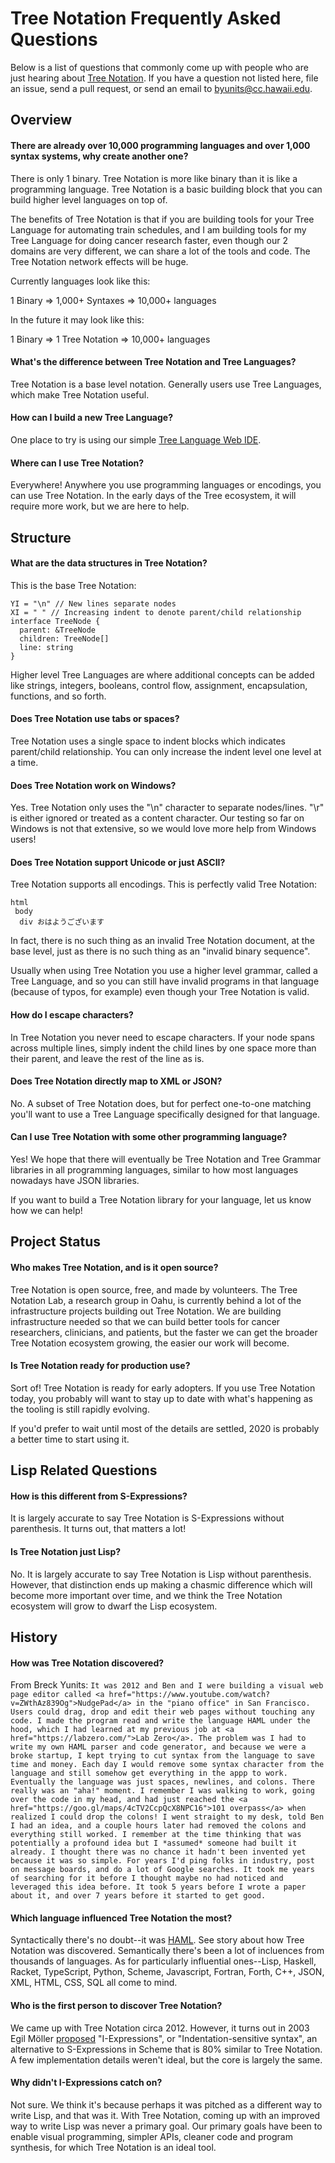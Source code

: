 Tree Notation Frequently Asked Questions
========================================

Below is a list of questions that commonly come up with people who are just hearing about <a href="http://treenotation.org/">Tree Notation</a>. If you have a question not listed here, file an issue, send a pull request, or send an email to byunits@cc.hawaii.edu.

## Overview

#### There are already over 10,000 programming languages and over 1,000 syntax systems, why create another one?

There is only 1 binary. Tree Notation is more like binary than it is like a programming language. Tree Notation is a basic building block that you can build higher level languages on top of.

The benefits of Tree Notation is that if you are building tools for your Tree Language for automating train schedules, and I am building tools for my Tree Language for doing cancer research faster, even though our 2 domains are very different, we can share a lot of the tools and code. The Tree Notation network effects will be huge.

Currently languages look like this:

1 Binary => 1,000+ Syntaxes => 10,000+ languages

In the future it may look like this:

1 Binary => 1 Tree Notation => 10,000+ languages

#### What's the difference between Tree Notation and Tree Languages?

Tree Notation is a base level notation. Generally users use Tree Languages, which make Tree Notation useful.

#### How can I build a new Tree Language?

One place to try is using our simple <a href="http://treenotation.org/sandbox/build/">Tree Language Web IDE</a>.

#### Where can I use Tree Notation?

Everywhere! Anywhere you use programming languages or encodings, you can use Tree Notation. In the early days of the Tree ecosystem, it will require more work, but we are here to help.

## Structure

#### What are the data structures in Tree Notation?

This is the base Tree Notation:

    YI = "\n" // New lines separate nodes
    XI = " " // Increasing indent to denote parent/child relationship
    interface TreeNode {
      parent: &TreeNode
      children: TreeNode[]
      line: string
    }

Higher level Tree Languages are where additional concepts can be added like strings, integers, booleans, control flow, assignment, encapsulation, functions, and so forth.

#### Does Tree Notation use tabs or spaces?

Tree Notation uses a single space to indent blocks which indicates parent/child relationship. You can only increase the indent level one level at a time.

#### Does Tree Notation work on Windows?

Yes. Tree Notation only uses the "\n" character to separate nodes/lines. "\r" is either ignored or treated as a content character. Our testing so far on Windows is not that extensive, so we would love more help from Windows users!

#### Does Tree Notation support Unicode or just ASCII?

Tree Notation supports all encodings. This is perfectly valid Tree Notation:

    html
     body
      div おはようございます

In fact, there is no such thing as an invalid Tree Notation document, at the base level, just as there is no such thing as an "invalid binary sequence".

Usually when using Tree Notation you use a higher level grammar, called a Tree Language, and so you can still have invalid programs in that language (because of typos, for example) even though your Tree Notation is valid.

#### How do I escape characters?

In Tree Notation you never need to escape characters. If your node spans across multiple lines, simply indent the child lines by one space more than their parent, and leave the rest of the line as is.

#### Does Tree Notation directly map to XML or JSON?

No. A subset of Tree Notation does, but for perfect one-to-one matching you'll want to use a Tree Language specifically designed for that language.

#### Can I use Tree Notation with some other programming language?

Yes! We hope that there will eventually be Tree Notation and Tree Grammar libraries in all programming languages, similar to how most languages nowadays have JSON libraries.

If you want to build a Tree Notation library for your language, let us know how we can help!

## Project Status

#### Who makes Tree Notation, and is it open source?

Tree Notation is open source, free, and made by volunteers. The Tree Notation Lab, a research group in Oahu, is currently behind a lot of the infrastructure projects building out Tree Notation. We are building infrastructure needed so that we can build better tools for cancer researchers, clinicians, and patients, but the faster we can get the broader Tree Notation ecosystem growing, the easier our work will become.

#### Is Tree Notation ready for production use?

Sort of! Tree Notation is ready for early adopters. If you use Tree Notation today, you probably will want to stay up to date with what's happening as the tooling is still rapidly evolving.

If you'd prefer to wait until most of the details are settled, 2020 is probably a better time to start using it.

## Lisp Related Questions

#### How is this different from S-Expressions?

It is largely accurate to say Tree Notation is S-Expressions without parenthesis. It turns out, that matters a lot!

#### Is Tree Notation just Lisp?

No. It is largely accurate to say Tree Notation is Lisp without parenthesis. However, that distinction ends up making a chasmic difference which will become more important over time, and we think the Tree Notation ecosystem will grow to dwarf the Lisp ecosystem.

## History

#### How was Tree Notation discovered?

From Breck Yunits: `It was 2012 and Ben and I were building a visual web page editor called <a href="https://www.youtube.com/watch?v=ZWthAz839Og">NudgePad</a> in the "piano office" in San Francisco. Users could drag, drop and edit their web pages without touching any code. I made the program read and write the language HAML under the hood, which I had learned at my previous job at <a href="https://labzero.com/">Lab Zero</a>. The problem was I had to write my own HAML parser and code generator, and because we were a broke startup, I kept trying to cut syntax from the language to save time and money. Each day I would remove some syntax character from the language and still somehow get everything in the appp to work. Eventually the language was just spaces, newlines, and colons. There really was an "aha!" moment. I remember I was walking to work, going over the code in my head, and had just reached the <a href="https://goo.gl/maps/4cTV2CcpQcX8NPC16">101 overpass</a> when realized I could drop the colons! I went straight to my desk, told Ben I had an idea, and a couple hours later had removed the colons and everything still worked. I remember at the time thinking that was potentially a profound idea but I *assumed* someone had built it already. I thought there was no chance it hadn't been invented yet because it was so simple. For years I'd ping folks in industry, post on message boards, and do a lot of Google searches. It took me years of searching for it before I thought maybe no had noticed and leveraged this idea before. It took 5 years before I wrote a paper about it, and over 7 years before it started to get good.`

#### Which language influenced Tree Notation the most?

Syntactically there's no doubt--it was <a href="http://haml.info/">HAML</a>. See story about how Tree Notation was discovered. Semantically there's been a lot of incluences from thousands of languages. As for particularly influential ones--Lisp, Haskell, Racket, TypeScript, Python, Scheme, Javascript, Fortran, Forth, C++, JSON, XML, HTML, CSS, SQL all come to mind.

#### Who is the first person to discover Tree Notation?

We came up with Tree Notation circa 2012. However, it turns out in 2003 Egil Möller <a href="https://srfi.schemers.org/srfi-49/srfi-49.html">proposed</a> "I-Expressions", or "Indentation-sensitive syntax", an alternative to S-Expressions in Scheme that is 80% similar to Tree Notation. A few implementation details weren't ideal, but the core is largely the same.

#### Why didn't I-Expressions catch on?

Not sure. We think it's because perhaps it was pitched as a different way to write Lisp, and that was it. With Tree Notation, coming up with an improved way to write Lisp was never a primary goal. Our primary goals have been to enable visual programming, simpler APIs, cleaner code and program synthesis, for which Tree Notation is an ideal tool.
